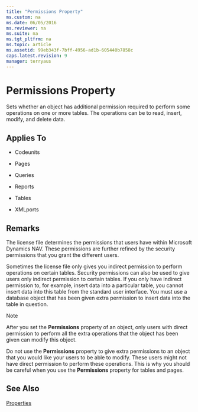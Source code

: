 ```yaml
---
title: "Permissions Property"
ms.custom: na
ms.date: 06/05/2016
ms.reviewer: na
ms.suite: na
ms.tgt_pltfrm: na
ms.topic: article
ms.assetid: 99eb343f-7bff-4956-ad1b-605440b7858c
caps.latest.revision: 9
manager: terryaus
---
```

# Permissions Property
Sets whether an object has additional permission required to perform some operations on one or more tables. The operations can be to read, insert, modify, and delete data.  
  
## Applies To  
  
-   Codeunits  
  
-   Pages  
  
-   Queries  
  
-   Reports  
  
-   Tables  
  
-   XMLports  
  
## Remarks  
 The license file determines the permissions that users have within Microsoft Dynamics NAV. These permissions are further refined by the security permissions that you grant the different users.  
  
 Sometimes the license file only gives you indirect permission to perform operations on certain tables. Security permissions can also be used to give users only indirect permission to certain tables. If you only have indirect permission to, for example, insert data into a particular table, you cannot insert data into this table from the standard user interface. You must use a database object that has been given extra permission to insert data into the table in question.  
  
> [!NOTE]  
>  After you set the **Permissions** property of an object, only users with direct permission to perform all the extra operations that the object has been given can modify this object.  
>   
>  Do not use the **Permissions** property to give extra permissions to an object that you would like your users to be able to modify. These users might not have direct permission to perform these operations. This is why you should be careful when you use the **Permissions** property for tables and pages.  
  
## See Also  
 [Properties](Properties.md)